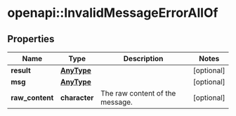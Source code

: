 # openapi::InvalidMessageErrorAllOf


## Properties
Name | Type | Description | Notes
------------ | ------------- | ------------- | -------------
**result** | [**AnyType**](.md) |  | [optional] 
**msg** | [**AnyType**](.md) |  | [optional] 
**raw_content** | **character** | The raw content of the message.  | [optional] 


